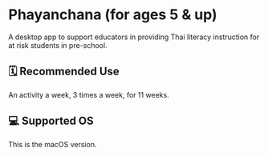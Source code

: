 # Phayanchana (for ages 5 & up)
A desktop app to support educators in providing Thai literacy instruction for at risk students in pre-school.

## 🗓️ Recommended Use
An activity a week, 3 times a week, for 11 weeks.  

## 💻 Supported OS
This is the macOS version.

